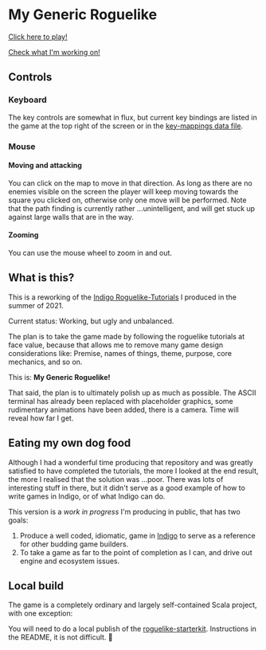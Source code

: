 # My Generic Roguelike

[Click here to play!](https://davesmith00000.github.io/roguelike/)

[Check what I'm working on!](https://github.com/davesmith00000/roguelike/projects/1)

## Controls

### Keyboard

The key controls are somewhat in flux, but current key bindings are listed in the game at the top right of the screen or in the [key-mappings data file](https://github.com/davesmith00000/roguelike/blob/main/gamedata/key-mappings.md).

### Mouse

#### Moving and attacking

You can click on the map to move in that direction. As long as there are no enemies visible on the screen the player will keep moving towards the square you clicked on, otherwise only one move will be performed. Note that the path finding is currently rather ...unintelligent, and will get stuck up against large walls that are in the way.

#### Zooming

You can use the mouse wheel to zoom in and out.

## What is this?

This is a reworking of the [Indigo Roguelike-Tutorials](https://github.com/davesmith00000/roguelike-tutorial) I produced in the summer of 2021.

Current status: Working, but ugly and unbalanced.

The plan is to take the game made by following the roguelike tutorials at face value, because that allows me to remove many game design considerations like: Premise, names of things, theme, purpose, core mechanics, and so on.

This is: **My Generic Roguelike!**

That said, the plan is to ultimately polish up as much as possible. The ASCII terminal has already been replaced with placeholder graphics, some rudimentary animations have been added, there is a camera. Time will reveal how far I get.

## Eating my own dog food

Although I had a wonderful time producing that repository and was greatly satisfied to have completed the tutorials, the more I looked at the end result, the more I realised that the solution was ...poor. There was lots of interesting stuff in there, but it didn't serve as a good example of how to write games in Indigo, or of what Indigo can do.

This version is a _work in progress_ I'm producing in public, that has two goals:

1. Produce a well coded, idiomatic, game in [Indigo](https://indigoengine.io/) to serve as a reference for other budding game builders.
2. To take a game as far to the point of completion as I can, and drive out engine and ecosystem issues.

## Local build

The game is a completely ordinary and largely self-contained Scala project, with one exception:

You will need to do a local publish of the [roguelike-starterkit](https://github.com/PurpleKingdomGames/roguelike-starterkit). Instructions in the README, it is not difficult. 🙂
